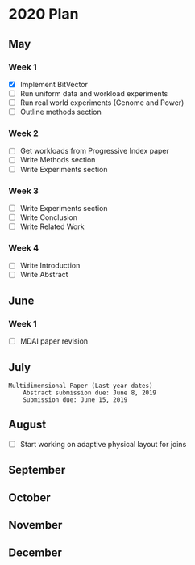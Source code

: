 # 2020 Plan
## May
### Week 1

- [x] Implement BitVector
- [ ] Run uniform data and workload experiments
- [ ] Run real world experiments (Genome and Power)
- [ ] Outline methods section

### Week 2

- [ ] Get workloads from Progressive Index paper
- [ ] Write Methods section
- [ ] Write Experiments section

### Week 3

- [ ] Write Experiments section
- [ ] Write Conclusion
- [ ] Write Related Work

### Week 4

- [ ] Write Introduction
- [ ] Write Abstract

## June
### Week 1

- [ ] MDAI paper revision

## July
	Multidimensional Paper (Last year dates)
		Abstract submission due: June 8, 2019
		Submission due: June 15, 2019

## August

- [ ] Start working on adaptive physical layout for joins

## September
## October
## November
## December

